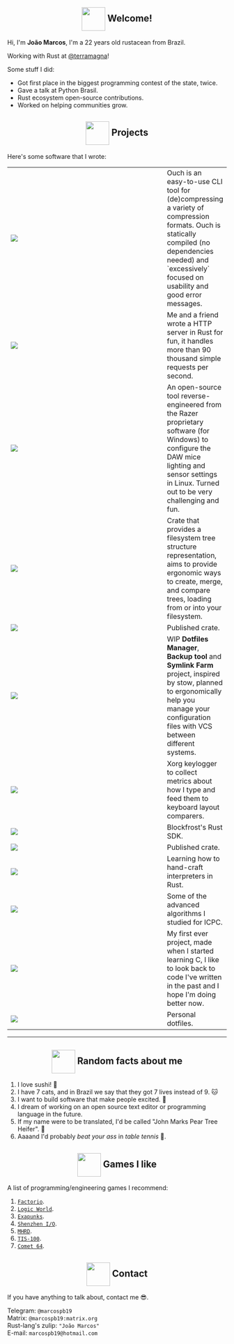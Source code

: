 <!--
  Images links:
    Godot Glasses:     https://i.imgur.com/i4aFkdF.png
    Godot Thinking:    https://i.imgur.com/ekBkvJA.png
    Godot Thumbs Up:   https://i.imgur.com/drB0jSb.png
    Godot Sunglasses:  https://i.imgur.com/Y65KVTs.png
    Godot Wink:        https://i.imgur.com/myYgqBu.png
-->

<!-- Welcome -->
<h2 align="center"><img align="center" src="https://i.imgur.com/drB0jSb.png" height="54px" />  Welcome!</h2>

Hi, I'm **João Marcos**, I'm a 22 years old rustacean from Brazil.

Working with Rust at [@terramagna](https://github.com/terramagna)!

Some stuff I did:

- Got first place in the biggest programming contest of the state, twice.
- Gave a talk at Python Brasil.
- Rust ecosystem open-source contributions.
- Worked on helping communities grow.

<!-- [![GitHub Streak](https://github-readme-streak-stats.herokuapp.com/?user=marcospb19&theme=dark)](https://git.io/streak-stats) -->

<!-- Projects -->

<h2 align="center"><img align="center" src="https://i.imgur.com/ekBkvJA.png" height="54px" />  Projects</h2>

Here's some software that I wrote:

<table>
  <tr>
    <td width=430px><a href="https://github.com/ouch-org/ouch"><img src="https://github-readme-stats-marcospb19.vercel.app/api/pin/?username=ouch-org&repo=ouch&theme=dark" /></a></td>
    <td>
      Ouch is an easy-to-use CLI tool for (de)compressing a variety of compression formats.
      Ouch is statically compiled (no dependencies needed) and `excessively` focused on usability and good error messages.
    </td>
  </tr>

  <tr>
    <td><a href="https://github.com/saiintbrisson/marquito"><img src="https://github-readme-stats-marcospb19.vercel.app/api/pin/?username=saiintbrisson&repo=marquito&theme=dark" /></a></td>
    <td>
      Me and a friend wrote a HTTP server in Rust for fun, it handles more than 90 thousand simple requests per second.
    </td>
  </tr>

  <tr>
    <td><a href="https://github.com/marcospb19/dawctl"><img src="https://github-readme-stats-marcospb19.vercel.app/api/pin/?username=marcospb19&repo=dawctl&theme=dark" /></a></td>
    <td>
      An open-source tool reverse-engineered from the Razer proprietary software (for Windows) to configure the DAW mice lighting and sensor settings in Linux. Turned out to be very challenging and fun.
    </td>
  </tr>

  <tr>
    <td><a href="https://github.com/marcospb19/fs-tree"><img src="https://github-readme-stats-marcospb19.vercel.app/api/pin/?username=marcospb19&repo=fs-tree&theme=dark" /></a></td>
    <td>
      Crate that provides a filesystem tree structure representation, aims to provide ergonomic ways to create, merge, and compare trees, loading from or into your filesystem.
    </td>
  </tr>

  <tr>
    <td><a href="https://github.com/marcospb19/permissions"><img src="https://github-readme-stats-marcospb19.vercel.app/api/pin/?username=marcospb19&repo=permissions&theme=dark" /></a></td>
    <td>
      Published crate.
    </td>
  </tr>

  <tr>
    <td><a href="https://github.com/marcospb19/dotao"><img align="center" src="https://github-readme-stats-marcospb19.vercel.app/api/pin/?username=marcospb19&repo=dotao&theme=dark"  /></a></td>
    <td>
      WIP <b>Dotfiles Manager</b>, <b>Backup tool</b> and <b>Symlink Farm</b> project, inspired by stow, planned to ergonomically help you manage your configuration files with VCS between different systems.
    </td>
  </tr>

  <tr>
    <td><a href="https://github.com/marcospb19/tila"><img src="https://github-readme-stats-marcospb19.vercel.app/api/pin/?username=marcospb19&repo=tila&theme=dark" /></a></td>
    <td>
      Xorg keylogger to collect metrics about how I type and feed them to keyboard layout comparers.
    </td>
  </tr>

  <tr>
    <td><a href="https://github.com/blockfrost/blockfrost-rust"><img src="https://github-readme-stats-marcospb19.vercel.app/api/pin/?username=blockfrost&repo=blockfrost-rust&theme=dark" /></a></td>
    <td>
      Blockfrost's Rust SDK.
    </td>
  </tr>

  <tr>
    <td><a href="https://github.com/marcospb19/file_type_enum"><img src="https://github-readme-stats-marcospb19.vercel.app/api/pin/?username=marcospb19&repo=file_type_enum&theme=dark" /></a></td>
    <td>
      Published crate.
    </td>
  </tr>

  <tr>
    <td><a href="https://github.com/marcospb19/lox"><img src="https://github-readme-stats-marcospb19.vercel.app/api/pin/?username=marcospb19&repo=lox&theme=dark" /></a></td>
    <td>
      Learning how to hand-craft interpreters in Rust.
    </td>
  </tr>

  <tr>
    <td><a href="https://github.com/marcospb19/icpc-training"><img src="https://github-readme-stats-marcospb19.vercel.app/api/pin/?username=marcospb19&repo=icpc-training&theme=dark" /></a></td>
    <td>
      Some of the advanced algorithms I studied for ICPC.
    </td>
  </tr>

  <tr>
    <td><a href="https://github.com/marcospb19/loadingnewyear"><img src="https://github-readme-stats-marcospb19.vercel.app/api/pin/?username=marcospb19&repo=loadingnewyear&theme=dark" /></a></td>
    <td>
      My first ever project, made when I started learning C, I like to look back to code I've written in the past and I hope I'm doing better now.
    </td>
  </tr>

  <tr>
    <td><a href="https://github.com/marcospb19/dotfiles"><img src="https://github-readme-stats-marcospb19.vercel.app/api/pin/?username=marcospb19&repo=dotfiles&theme=dark" /></a></td>
    <td>
      Personal dotfiles.
    </td>
  </tr>
</table>

---

<!-- Random facts about me -->
<h2 align="center"><img align="center" src="https://i.imgur.com/Y65KVTs.png" height="54px" />  Random facts about me</h2>

1. I love sushi! 🍣
2. I have 7 cats, and in Brazil we say that they got 7 lives instead of 9. 🐱
3. I want to build software that make people excited. 🙂
4. I dream of working on an open source text editor or programming language in the future.
5. If my name were to be translated, I'd be called "John Marks Pear Tree Heifer". 🧐
6. Aaaand I'd probably _beat your ass_ in _table tennis_ 🏓.

<!-- Programming games I like -->
<h2 align="center"><img align="center" src="https://i.imgur.com/i4aFkdF.png" height="54px" />  Games I like</h2>

A list of programming/engineering games I recommend:

1. [`Factorio`](https://store.steampowered.com/app/427520/Factorio/).
2. [`Logic World`](https://store.steampowered.com/app/1054340/Logic_World/).
3. [`Exapunks`](https://store.steampowered.com/app/716490/EXAPUNKS/).
4. [`Shenzhen I/O`](https://store.steampowered.com/app/504210/SHENZHEN_IO/).
5. [`MHRD`](https://store.steampowered.com/app/576030/MHRD/).
6. [`TIS-100`](https://store.steampowered.com/app/370360/TIS100/).
7. [`Comet 64`](https://store.steampowered.com/app/1397290/Comet_64/).

<!-- Contact -->
<h2 align="center"><img align="center" src="https://i.imgur.com/myYgqBu.png" height="54px" />  Contact</h2>

If you have anything to talk about, contact me 😎.

Telegram: `@marcospb19` \
Matrix: `@marcospb19:matrix.org` \
Rust-lang's zulip: `"João Marcos"` \
E-mail: `marcospb19@hotmail.com`
